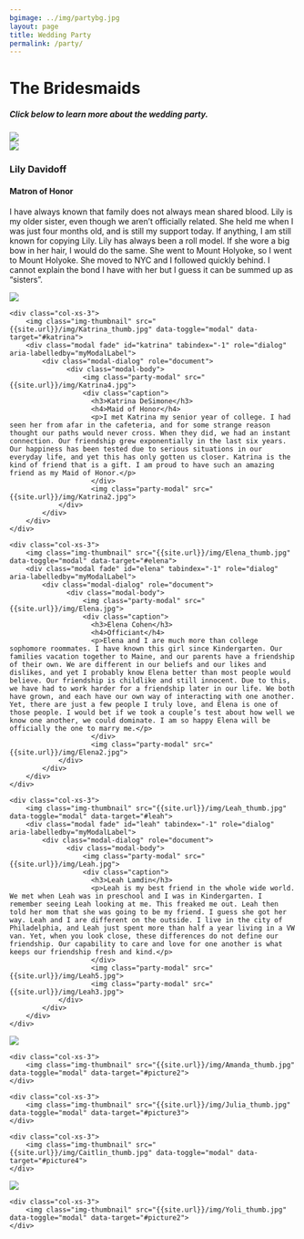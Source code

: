 ```yaml
---
bgimage: ../img/partybg.jpg
layout: page
title: Wedding Party
permalink: /party/
---
```


<h1>The Bridesmaids</h1>
<h5>Click below to learn more about the wedding party.</h3>
<div class="row">
    <div class="col-xs-3">
        <img class="img-thumbnail" src="{{site.url}}/img/Lily_thumb.jpg" data-toggle="modal" data-target="#lily">
        <div class="modal fade" id="lily" tabindex="-1" role="dialog" aria-labelledby="myModalLabel">
            <div class="modal-dialog" role="document">
                  <div class="modal-body">
                      <img class="party-modal" src="{{site.url}}/img/Lily.jpg">
                      <div class="caption">
                        <h3>Lily Davidoff</h3>
                        <h4>Matron of Honor</h4>
                        <p>I have always known that family does not always mean shared blood. Lily is my older sister, even though we aren’t officially related. She held me when I was just four months old, and is still my support today. If anything, I am still known for copying Lily. Lily has always been a roll model. If she wore a big bow in her hair, I would do the same. She went to Mount Holyoke, so I went to Mount Holyoke. She moved to NYC and I followed quickly behind. I cannot explain the bond I have with her but I guess it can be summed up as “sisters”.</p>
                        </div>
                        <img class="party-modal" src="{{site.url}}/img/Lily2.jpg">
                </div>
            </div>
        </div>
    </div>

    <div class="col-xs-3">
        <img class="img-thumbnail" src="{{site.url}}/img/Katrina_thumb.jpg" data-toggle="modal" data-target="#katrina">
        <div class="modal fade" id="katrina" tabindex="-1" role="dialog" aria-labelledby="myModalLabel">
            <div class="modal-dialog" role="document">
                  <div class="modal-body">
                      <img class="party-modal" src="{{site.url}}/img/Katrina4.jpg">
                      <div class="caption">
                        <h3>Katrina DeSimone</h3>
                        <h4>Maid of Honor</h4>
                        <p>I met Katrina my senior year of college. I had seen her from afar in the cafeteria, and for some strange reason thought our paths would never cross. When they did, we had an instant connection. Our friendship grew exponentially in the last six years. Our happiness has been tested due to serious situations in our everyday life, and yet this has only gotten us closer. Katrina is the kind of friend that is a gift. I am proud to have such an amazing friend as my Maid of Honor.</p>
                        </div>
                        <img class="party-modal" src="{{site.url}}/img/Katrina2.jpg">
                </div>
            </div>
        </div>
    </div>

    <div class="col-xs-3">
        <img class="img-thumbnail" src="{{site.url}}/img/Elena_thumb.jpg" data-toggle="modal" data-target="#elena">
        <div class="modal fade" id="elena" tabindex="-1" role="dialog" aria-labelledby="myModalLabel">
            <div class="modal-dialog" role="document">
                  <div class="modal-body">
                      <img class="party-modal" src="{{site.url}}/img/Elena.jpg">
                      <div class="caption">
                        <h3>Elena Cohen</h3>
                        <h4>Officiant</h4>
                        <p>Elena and I are much more than college sophomore roommates. I have known this girl since Kindergarten. Our families vacation together to Maine, and our parents have a friendship of their own. We are different in our beliefs and our likes and dislikes, and yet I probably know Elena better than most people would believe. Our friendship is childlike and still innocent. Due to this, we have had to work harder for a friendship later in our life. We both have grown, and each have our own way of interacting with one another. Yet, there are just a few people I truly love, and Elena is one of those people. I would bet if we took a couple’s test about how well we know one another, we could dominate. I am so happy Elena will be officially the one to marry me.</p>
                        </div>
                        <img class="party-modal" src="{{site.url}}/img/Elena2.jpg">
                </div>
            </div>
        </div>
    </div>

    <div class="col-xs-3">
        <img class="img-thumbnail" src="{{site.url}}/img/Leah_thumb.jpg" data-toggle="modal" data-target="#leah">
        <div class="modal fade" id="leah" tabindex="-1" role="dialog" aria-labelledby="myModalLabel">
            <div class="modal-dialog" role="document">
                  <div class="modal-body">
                      <img class="party-modal" src="{{site.url}}/img/Leah.jpg">
                      <div class="caption">
                        <h3>Leah Lamdin</h3>
                        <p>Leah is my best friend in the whole wide world. We met when Leah was in preschool and I was in Kindergarten. I remember seeing Leah looking at me. This freaked me out. Leah then told her mom that she was going to be my friend. I guess she got her way. Leah and I are different on the outside. I live in the city of Philadelphia, and Leah just spent more than half a year living in a VW van. Yet, when you look close, these differences do not define our friendship. Our capability to care and love for one another is what keeps our friendship fresh and kind.</p>
                        </div>
                        <img class="party-modal" src="{{site.url}}/img/Leah5.jpg">
                        <img class="party-modal" src="{{site.url}}/img/Leah3.jpg">
                </div>
            </div>
        </div>
    </div>
</div>

<div class="row">
    <div class="col-xs-3">
        <img class="img-thumbnail" src="{{site.url}}/img/Sally_thumb.jpg" data-toggle="modal" data-target="#picture1">
    </div>

    <div class="col-xs-3">
        <img class="img-thumbnail" src="{{site.url}}/img/Amanda_thumb.jpg" data-toggle="modal" data-target="#picture2">
    </div>

    <div class="col-xs-3">
        <img class="img-thumbnail" src="{{site.url}}/img/Julia_thumb.jpg" data-toggle="modal" data-target="#picture3">
    </div>

    <div class="col-xs-3">
        <img class="img-thumbnail" src="{{site.url}}/img/Caitlin_thumb.jpg" data-toggle="modal" data-target="#picture4">
    </div>
</div>

<div class="row">
    <div class="col-xs-3">
        <img class="img-thumbnail" src="{{site.url}}/img/Laura_thumb.jpg" data-toggle="modal" data-target="#picture1">
    </div>

    <div class="col-xs-3">
        <img class="img-thumbnail" src="{{site.url}}/img/Yoli_thumb.jpg" data-toggle="modal" data-target="#picture2">
    </div>
</div>
